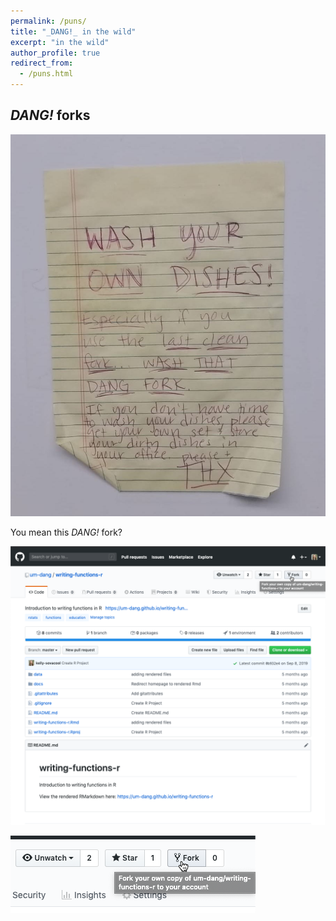```yaml
---
permalink: /puns/
title: "_DANG!_ in the wild"
excerpt: "in the wild"
author_profile: true
redirect_from:
  - /puns.html
---
```


## _DANG!_ forks

![dang-fork-original](/images/puns/dang-fork-original.jpeg)

You mean this _DANG!_ fork?

![fork-button](/images/puns/fork-button.png)

![fork-button-crop](/images/puns/fork-button-crop.png)